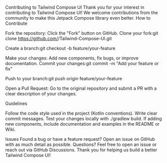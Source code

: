 Contributing to Tailwind Compose UI
Thank you for your interest in contributing to Tailwind Compose UI! We welcome contributions from the community to make this Jetpack Compose library even better.
How to Contribute

Fork the repository: Click the "Fork" button on GitHub.
Clone your fork:git clone https://github.com/<your-username>/Tailwind-Compose-UI.git


Create a branch:git checkout -b feature/your-feature


Make your changes: Add new components, fix bugs, or improve documentation.
Commit your changes:git commit -m "Add your feature or fix"


Push to your branch:git push origin feature/your-feature


Open a Pull Request: Go to the original repository and submit a PR with a clear description of your changes.

Guidelines

Follow the code style used in the project (Kotlin conventions).
Write clear commit messages.
Test your changes locally with ./gradlew build.
If adding new components, include documentation and examples in the README or Wiki.

Issues
Found a bug or have a feature request? Open an issue on GitHub with as much detail as possible.
Questions?
Feel free to open an issue or reach out via GitHub Discussions.
Thank you for helping us build a better Tailwind Compose UI!
